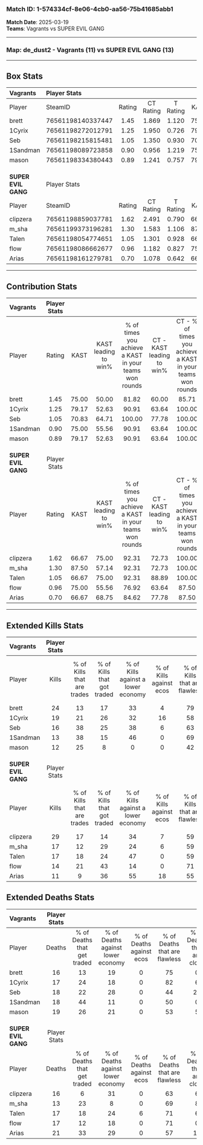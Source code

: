 ### Match ID: 1-574334cf-8e06-4cb0-aa56-75b41685abb1  
**Match Date**: 2025-03-19  
**Teams**: Vagrants vs SUPER EVIL GANG  

---  

### **Map**: de_dust2 - Vagrants (11) vs SUPER EVIL GANG (13)  
---  

## Box Stats  

| **Vagrants**        | Player Stats      |        |           |          |       |       |       |         |        |      |     |
| :- | :- | :-: | :-: | :-: | :-: | :-: | :-: | :-: | :-: | :-: | :-: |
| Player              | SteamID           | Rating | CT Rating | T Rating | KAST  |  ADR  | Kills | Assists | Deaths | K/D  | HS% |
| brett               | 76561198140337447 |  1.45  |   1.869   |  1.120   | 75.00 | 98.3  |  24   |    4    |   16   | 1.50 | 66  |
| 1Cyrix              | 76561198272012791 |  1.25  |   1.950   |  0.726   | 79.17 | 85.9  |  19   |    6    |   17   | 1.12 | 31  |
| Seb                 | 76561198215815481 |  1.05  |   1.350   |  0.930   | 70.83 | 84.6  |  16   |    6    |   18   | 0.89 | 50  |
| 1Sandman            | 76561198089723858 |  0.90  |   0.956   |  1.219   | 75.00 | 61.0  |  13   |    7    |   18   | 0.72 | 61  |
| mason               | 76561198334380443 |  0.89  |   1.241   |  0.757   | 79.17 | 66.8  |  12   |    6    |   19   | 0.63 | 91  |
|                     |                   |        |           |          |       |       |       |         |        |      |     |
|                     |                   |        |           |          |       |       |       |         |        |      |     |
|                     |                   |        |           |          |       |       |       |         |        |      |     |
| **SUPER EVIL GANG** | Player Stats      |        |           |          |       |       |       |         |        |      |     |
| Player              | SteamID           | Rating | CT Rating | T Rating | KAST  |  ADR  | Kills | Assists | Deaths | K/D  | HS% |
| clipzera            | 76561198859037781 |  1.62  |   2.491   |  0.790   | 66.67 | 111.3 |  29   |    6    |   16   | 1.81 | 44  |
| m_sha               | 76561199373196281 |  1.30  |   1.583   |  1.106   | 87.50 | 79.8  |  17   |    5    |   13   | 1.31 | 52  |
| Talen               | 76561198054774651 |  1.05  |   1.301   |  0.928   | 66.67 | 72.2  |  17   |    8    |   17   | 1.00 | 58  |
| flow                | 76561198086662677 |  0.96  |   1.182   |  0.827   | 75.00 | 62.3  |  14   |    6    |   17   | 0.82 | 57  |
| Arias               | 76561198161279781 |  0.70  |   1.078   |  0.642   | 66.67 | 62.9  |  11   |    6    |   21   | 0.52 | 81  |
---  

## Contribution Stats  

| **Vagrants**        | Player Stats |       |                      |                                                        |                           |                                                             |                          |                                                            |
| :- | :-: | :-: | :-: | :-: | :-: | :-: | :-: | :-: |
| Player              |    Rating    | KAST  | KAST leading to win% | % of times you achieve a KAST in your teams won rounds | CT - KAST leading to win% | CT - % of times you achieve a KAST in your teams won rounds | T - KAST leading to win% | T - % of times you achieve a KAST in your teams won rounds |
| brett               |     1.45     | 75.00 |        50.00         |                         81.82                          |           60.00           |                            85.71                            |          37.50           |                           75.00                            |
| 1Cyrix              |     1.25     | 79.17 |        52.63         |                         90.91                          |           63.64           |                           100.00                            |          37.50           |                           75.00                            |
| Seb                 |     1.05     | 70.83 |        64.71         |                         100.00                         |           77.78           |                           100.00                            |          50.00           |                           100.00                           |
| 1Sandman            |     0.90     | 75.00 |        55.56         |                         90.91                          |           63.64           |                           100.00                            |          42.86           |                           75.00                            |
| mason               |     0.89     | 79.17 |        52.63         |                         90.91                          |           63.64           |                           100.00                            |          37.50           |                           75.00                            |
|                     |              |       |                      |                                                        |                           |                                                             |                          |                                                            |
|                     |              |       |                      |                                                        |                           |                                                             |                          |                                                            |
|                     |              |       |                      |                                                        |                           |                                                             |                          |                                                            |
| **SUPER EVIL GANG** | Player Stats |       |                      |                                                        |                           |                                                             |                          |                                                            |
| Player              |    Rating    | KAST  | KAST leading to win% | % of times you achieve a KAST in your teams won rounds | CT - KAST leading to win% | CT - % of times you achieve a KAST in your teams won rounds | T - KAST leading to win% | T - % of times you achieve a KAST in your teams won rounds |
| clipzera            |     1.62     | 66.67 |        75.00         |                         92.31                          |           72.73           |                           100.00                            |          80.00           |                           80.00                            |
| m_sha               |     1.30     | 87.50 |        57.14         |                         92.31                          |           72.73           |                           100.00                            |          40.00           |                           80.00                            |
| Talen               |     1.05     | 66.67 |        75.00         |                         92.31                          |           88.89           |                           100.00                            |          57.14           |                           80.00                            |
| flow                |     0.96     | 75.00 |        55.56         |                         76.92                          |           63.64           |                            87.50                            |          42.86           |                           60.00                            |
| Arias               |     0.70     | 66.67 |        68.75         |                         84.62                          |           77.78           |                            87.50                            |          57.14           |                           80.00                            |
---  

## Extended Kills Stats  

| **Vagrants**        | Player Stats |                            |                            |                                    |                         |                              |                                 |                                       |                    |           |
| :- | :-: | :-: | :-: | :-: | :-: | :-: | :-: | :-: | :-: | :-: |
| Player              |    Kills     | % of Kills that are trades | % of Kills that got traded | % of Kills against a lower economy | % of Kills against ecos | % of Kills that are flawless | % of Kills that are close duels | % of Kills that are assisted by flash | Pistol Round Kills | AWP Kills |
| brett               |      24      |             13             |             17             |                 33                 |            4            |              79              |               13                |                   8                   |         3          |     0     |
| 1Cyrix              |      19      |             21             |             26             |                 32                 |           16            |              58              |                5                |                  16                   |         0          |     8     |
| Seb                 |      16      |             38             |             25             |                 38                 |            6            |              63              |                6                |                  13                   |         2          |     0     |
| 1Sandman            |      13      |             38             |             15             |                 46                 |            0            |              69              |                0                |                   0                   |         2          |     0     |
| mason               |      12      |             25             |             8              |                 0                  |            0            |              42              |               17                |                   8                   |         2          |     0     |
|                     |              |                            |                            |                                    |                         |                              |                                 |                                       |                    |           |
|                     |              |                            |                            |                                    |                         |                              |                                 |                                       |                    |           |
|                     |              |                            |                            |                                    |                         |                              |                                 |                                       |                    |           |
| **SUPER EVIL GANG** | Player Stats |                            |                            |                                    |                         |                              |                                 |                                       |                    |           |
| Player              |    Kills     | % of Kills that are trades | % of Kills that got traded | % of Kills against a lower economy | % of Kills against ecos | % of Kills that are flawless | % of Kills that are close duels | % of Kills that are assisted by flash | Pistol Round Kills | AWP Kills |
| clipzera            |      29      |             17             |             14             |                 34                 |            7            |              59              |                3                |                  14                   |         3          |     0     |
| m_sha               |      17      |             12             |             29             |                 24                 |            6            |              59              |               12                |                   0                   |         0          |     0     |
| Talen               |      17      |             18             |             24             |                 47                 |            0            |              59              |               12                |                   0                   |         0          |     0     |
| flow                |      14      |             21             |             43             |                 14                 |            0            |              71              |                0                |                   0                   |         3          |     7     |
| Arias               |      11      |             9              |             36             |                 55                 |           18            |              55              |                9                |                   9                   |         0          |     0     |
## Extended Deaths Stats  

| **Vagrants**        | Player Stats |                             |                                   |                          |                               |                            |                           |               |
| :- | :-: | :-: | :-: | :-: | :-: | :-: | :-: | :-: |
| Player              |    Deaths    | % of Deaths that get traded | % of Deaths against lower economy | % of Deaths against ecos | % of Deaths that are flawless | % of Deaths that are close | % of Deaths while blinded | Deaths to AWP |
| brett               |      16      |             13              |                19                 |            0             |              75               |             0              |            13             |       2       |
| 1Cyrix              |      17      |             24              |                18                 |            0             |              82               |             6              |            12             |       1       |
| Seb                 |      18      |             22              |                28                 |            0             |              44               |             22             |             6             |       1       |
| 1Sandman            |      18      |             44              |                11                 |            0             |              50               |             0              |             0             |       1       |
| mason               |      19      |             26              |                21                 |            0             |              53               |             5              |             0             |       2       |
|                     |              |                             |                                   |                          |                               |                            |                           |               |
|                     |              |                             |                                   |                          |                               |                            |                           |               |
|                     |              |                             |                                   |                          |                               |                            |                           |               |
| **SUPER EVIL GANG** | Player Stats |                             |                                   |                          |                               |                            |                           |               |
| Player              |    Deaths    | % of Deaths that get traded | % of Deaths against lower economy | % of Deaths against ecos | % of Deaths that are flawless | % of Deaths that are close | % of Deaths while blinded | Deaths to AWP |
| clipzera            |      16      |              6              |                31                 |            0             |              63               |             6              |             6             |       1       |
| m_sha               |      13      |             23              |                 8                 |            0             |              69               |             8              |             8             |       1       |
| Talen               |      17      |             18              |                24                 |            6             |              71               |             6              |             6             |       1       |
| flow                |      17      |             12              |                18                 |            0             |              71               |             0              |            18             |       2       |
| Arias               |      21      |             33              |                29                 |            0             |              57               |             19             |            10             |       3       |
